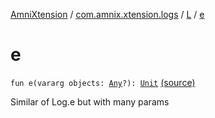 [AmniXtension](../../index.md) / [com.amnix.xtension.logs](../index.md) / [L](index.md) / [e](./e.md)

# e

`fun e(vararg objects: `[`Any`](https://kotlinlang.org/api/latest/jvm/stdlib/kotlin/-any/index.html)`?): `[`Unit`](https://kotlinlang.org/api/latest/jvm/stdlib/kotlin/-unit/index.html) [(source)](https://github.com/AmniX/AmniXTension/tree/master/AmniXtension/src/main/java/com/amnix/xtension/logs/L.kt#L55)

Similar of Log.e but with many params

